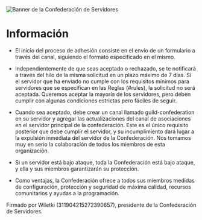 <img alt="Banner de la Confederación de Servidores" src="https://file.coffee/u/VDlD2M4NumaNZ4ZcyiJeL.png">

# Información

- El inicio del proceso de adhesión consiste en el envío de un formulario a través del canal, siguiendo el formato especificado en el mismo.

- Independientemente de que seas aceptado o rechazado, se te notificará a través del hilo de la misma solicitud en un plazo máximo de 7 días.
Si el servidor que ha enviado no cumple con los requisitos mínimos para servidores que se especifican en las Reglas (#rules), la solicitud no será aceptada. Queremos aceptar la mayoría de los servidores, pero deben cumplir con algunas condiciones estrictas pero fáciles de seguir.

- Cuando sea aceptado, debe crear un canal llamado guild-confederation en su servidor y agregar las actualizaciones del canal de asociaciones en el servidor principal de la confederación. Este es el único requisito posterior que debe cumplir el servidor, y su incumplimiento dará lugar a la expulsión inmediata del servidor de la Confederación. Nos tomamos muy en serio la colaboración de todos los miembros de esta organización.

- Si un servidor está bajo ataque, toda la Confederación está bajo ataque, y ella y sus miembros garantizarán su protección.

- Como ventajas, la Confederación ofrece a todos sus miembros medidas de configuración, protección y seguridad de máxima calidad, recursos comunitarios y ayudas a la programación.

Firmado por Wiletki (311904215272390657), presidente de la Confederación de Servidores.